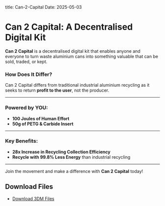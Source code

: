 title: Can-2-Capital
Date: 2025-05-03

# Can 2 Capital: A Decentralised Digital Kit

**Can 2 Capital** is a decentralised digital kit that enables anyone and everyone to turn waste aluminium cans into something valuable that can be sold, traded, or kept.

### How Does It Differ?
Can 2 Capital differs from traditional industrial aluminium recycling as it seeks to return **profit to the user**, not the producer.

---

### Powered by YOU:
- **100 Joules of Human Effort**
- **50g of PETG & Carbide Insert**

---

### Key Benefits:
- **28x Increase in Recycling Collection Efficiency**
- **Recycle with 99.8% Less Energy** than industrial recycling

---

Join the movement and make a difference with **Can 2 Capital** today!

## Download Files

- [Download 3DM Files](https://github.com/finnw4in/Can2Capital/tree/main/3dm-files)
